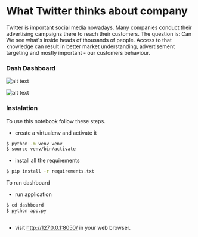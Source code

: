 # What Twitter thinks about company

Twitter is important social media nowadays. Many companies conduct their advertising campaigns there to reach their customers. The question is: Can We see what's inside heads of thousands of people. Access to that knowledge can result in better market understanding, advertisement targeting and mostly important - our customers behaviour.

### Dash Dashboard


![alt text](https://github.com/daawidziu/what-twitter-thinks-about-company/blob/main/images/1.png "Up of page")


![alt text](https://github.com/daawidziu/what-twitter-thinks-about-company/blob/main/images/2.png "Down of page")

### Instalation 
To use this notebook follow these steps.
* create a virtualenv and activate it

```bash
$ python -m venv venv
$ source venv/bin/activate
```

* install all the requirements

```bash
$ pip install -r requirements.txt
```

To run dashboard 
* run application
```bash
$ cd dashboard
$ python app.py
 
```
* visit http://127.0.0.1:8050/ in your web browser.
